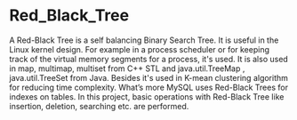 # Red_Black_Tree
A Red-Black Tree is a self balancing Binary Search Tree. It is useful in the Linux kernel design. For example in a process scheduler or for keeping track of the virtual memory segments for a process, it's used. It is also used in map, multimap, multiset from C++ STL and java.util.TreeMap , java.util.TreeSet from Java. Besides it's used in K-mean clustering algorithm for reducing time complexity. What’s more MySQL uses Red-Black Trees for indexes on tables. In this project, basic operations with Red-Black Tree like insertion, deletion, searching etc. are performed.
